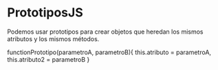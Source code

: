 # PrototiposJS
Podemos usar prototipos para crear objetos que heredan los mismos atributos y los mismos métodos.

functionPrototipo(parametroA, parametroB){
	this.atributo   = parametroA,
	this.atributo2 = parametroB
}